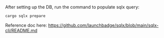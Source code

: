 After setting up the DB, run the command to populate sqlx query:


```bash
cargo sqlx prepare
```

Reference doc here: https://github.com/launchbadge/sqlx/blob/main/sqlx-cli/README.md
